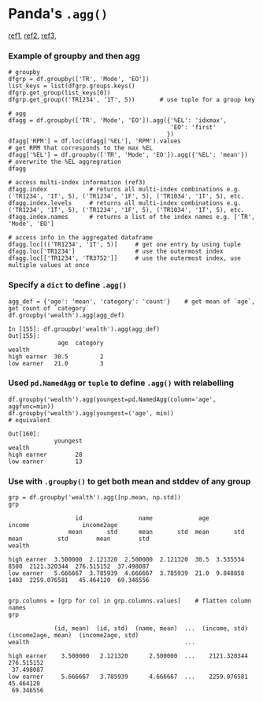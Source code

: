 # Panda's `.agg()`

[ref1](https://queirozf.com/entries/pandas-dataframe-groupby-examples),
[ref2](https://www.shanelynn.ie/summarising-aggregation-and-grouping-data-in-python-pandas/),
[ref3](https://medium.com/mastering-the-art-of-data-science-a-comprehensive/part-5-groupby-operations-and-multi-level-index-mastering-data-manipulation-with-pandas-4041d0ffe384),


### Example of groupby and then agg
```
# groupby
dfgrp = df.groupby(['TR', 'Mode', 'EO'])
list_keys = list(dfgrp.groups.keys()
dfgrp.get_group(list_keys[0])
dfgrp.get_group(('TR1234', '1T', 5))       # use tuple for a group key

# agg
dfagg = df.groupby(['TR', 'Mode', 'EO']).agg({'%EL': 'idxmax',
                                              'EO': 'first'
                                             })
dfagg['RPM'] = df.loc(dfagg['%EL'], 'RPM').values                     # get RPM that corresponds to the max %EL
dfagg['%EL'] = df.groupby(['TR', 'Mode', 'EO']).agg({'%EL': 'mean'})  # overwrite the %EL aggregration
dfagg

# access multi-index information (ref3)
dfagg.index            # returns all multi-index combinations e.g. ('TR1234', '1T', 5), ('TR1234', '1F', 5), ('TR1034', '1T', 5), etc.
dfagg.index.levels     # returns all multi-index combinations e.g. ('TR1234', '1T', 5), ('TR1234', '1F', 5), ('TR1034', '1T', 5), etc.
dfagg.index.names      # returns a list of the index names e.g. ['TR', 'Mode', 'EO']

# access info in the aggregated dataframe
dfagg.loc[(('TR1234', '1T', 5)]     # get one entry by using tuple
dfagg.loc['TR1234']                 # use the outermost index
dfagg.loc[['TR1234', 'TR3752']]     # use the outermost index, use multiple values at once

```


### Specify a `dict` to define `.agg()`
```
agg_def = {'age': 'mean', 'category': 'count'}    # get mean of `age`, get count of `category`
df.groupby('wealth').agg(agg_def)

In [155]: df.groupby('wealth').agg(agg_def)
Out[155]:
              age  category
wealth
high earner  30.5         2
low earner   21.0         3
```

### Used `pd.NamedAgg` or `tuple` to define `.agg()` with relabelling
```
df.groupby('wealth').agg(youngest=pd.NamedAgg(column='age', aggfunc=min))
df.groupby('wealth').agg(youngest=('age', min))                               # equivalent

Out[160]:
             youngest
wealth
high earner        28
low earner         13
```



### Use with `.groupby()` to get both mean and stddev of any group
```
grp = df.groupby('wealth').agg([np.mean, np.std])
grp

                   id                name             age           income               income2age
                 mean       std      mean       std  mean       std   mean          std        mean        std
wealth

high earner  3.500000  2.121320  2.500000  2.121320  30.5  3.535534   8500  2121.320344  276.515152  37.498087
low earner   5.666667  3.785939  4.666667  3.785939  21.0  9.848858   1403  2259.076581   45.464120  69.346556


grp.columns = [grp for col in grp.columns.values]    # flatten column names
grp

             (id, mean)  (id, std)  (name, mean)  ...  (income, std)  (income2age, mean)  (income2age, std)
wealth                                            ...

high earner    3.500000   2.121320      2.500000  ...    2121.320344          276.515152
 37.498087
low earner     5.666667   3.785939      4.666667  ...    2259.076581           45.464120
 69.346556
```
